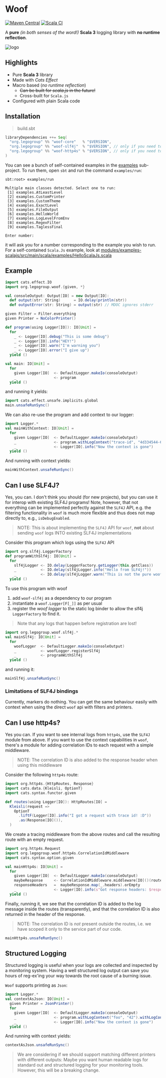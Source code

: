 # Woof

[![Maven Central](https://maven-badges.herokuapp.com/maven-central/org.legogroup/woof-core_3/badge.svg)](https://maven-badges.herokuapp.com/maven-central/org.legogroup/woof-core_3)
[![Scala CI](https://github.com/LEGO/woof/actions/workflows/scala.yml/badge.svg?branch=main)](https://github.com/LEGO/woof/actions/workflows/scala.yml)

A **pure** _(in both senses of the word!)_ **Scala 3** logging library with **no runtime reflection**.

![logo](dog-svgrepo-com.svg)

## Highlights

* Pure **Scala 3** library
* Made with _Cats Effect_
* Macro based (_no runtime reflection_)
  * ~~Can be built for _scala.js_ in the future!~~
  * Cross-built for `Scala.js`
* Configured with plain Scala code

## Installation

> build.sbt

```scala
libraryDependencies ++= Seq(
  "org.legogroup" %% "woof-core"   % "$VERSION",
  "org.legogroup" %% "woof-slf4j"  % "$VERSION", // only if you need to use Woof via slf4j
  "org.legogroup" %% "woof-http4s" % "$VERSION", // only if you need to add correlation IDs in http4s 
)
```

You can see a bunch of self-contained examples in the [examples](modules/examples) sub-project. To run them, open `sbt` and run the command `examples/run`:

```
sbt:root> examples/run

Multiple main classes detected. Select one to run:
 [1] examples.AtLeastLevel
 [2] examples.CustomPrinter
 [3] examples.CustomTheme
 [4] examples.ExactLevel
 [5] examples.FileOutput
 [6] examples.HelloWorld
 [7] examples.LogLevelFromEnv
 [8] examples.RegexFilter
 [9] examples.TaglessFinal

Enter number:
```

it will ask you for a number corresponding to the example you wish to run. For a self-contained `Scala.Js` example, look at [modules/examples-scalajs/src/main/scala/examples/HelloScalaJs.scala](modules/examples-scalajs/src/main/scala/examples/HelloScalaJs.scala)

## Example 

```scala mdoc:silent
import cats.effect.IO
import org.legogroup.woof.{given, *}

val consoleOutput: Output[IO] = new Output[IO]:
  def output(str: String)      = IO.delay(println(str))
  def outputError(str: String) = output(str) // MDOC ignores stderr

given Filter = Filter.everything
given Printer = NoColorPrinter()

def program(using Logger[IO]): IO[Unit] = 
  for
    _ <- Logger[IO].debug("This is some debug")
    _ <- Logger[IO].info("HEY!")
    _ <- Logger[IO].warn("I'm warning you")
    _ <- Logger[IO].error("I give up")
  yield ()

val main: IO[Unit] = 
  for
    given Logger[IO]  <- DefaultLogger.makeIo(consoleOutput)
    _                 <- program
  yield ()
```

and running it yields:

```scala mdoc
import cats.effect.unsafe.implicits.global
main.unsafeRunSync()
```

We can also re-use the program and add context to our logger:

```scala mdoc:silent
import Logger.*
val mainWithContext: IO[Unit] = 
  for
    given Logger[IO]  <- DefaultLogger.makeIo(consoleOutput)
    _                 <- program.withLogContext("trace-id", "4d334544-6462-43fa-b0b1-12846f871573")
    _                 <- Logger[IO].info("Now the context is gone")
  yield ()
```

And running with context yields:

```scala mdoc
mainWithContext.unsafeRunSync()
```

## Can I use SLF4J?

Yes, you can. I don't think you should (for new projects), but you can use it for interop with existing SLF4J programs! Note, however, that not everything can be implemented perfectly against the
`SLF4J` API, e.g. the filtering functionality in `woof` is much more flexible and thus does not map directly to, e.g., `isDebugEnabled`.

> NOTE: This is about implementing the `SLF4J` API for `woof`, **not** about sending `woof` logs INTO existing SLF4J implementations

Consider this program which logs using the `SLF4J` API

```scala mdoc
import org.slf4j.LoggerFactory
def programWithSlf4j: IO[Unit] = 
  for
    slf4jLogger <- IO.delay(LoggerFactory.getLogger(this.getClass))
    _           <- IO.delay(slf4jLogger.info("Hello from SLF4j!"))
    _           <- IO.delay(slf4jLogger.warn("This is not the pure woof."))
  yield ()
```

To use this program with woof

1. add `woof-slf4j` as a dependency to our program
1. instantiate a `woof.Logger[F[_]]` as per usual
1. register the _woof logger_ to the static log binder to allow the slf4j `LoggerFactory` to find it.

> Note that any logs that happen before registration are lost!

```scala mdoc:silent
import org.legogroup.woof.slf4j.*
val mainSlf4j: IO[Unit] = 
  for
    woofLogger  <- DefaultLogger.makeIo(consoleOutput)
    _           <- woofLogger.registerSlf4j
    _           <- programWithSlf4j
  yield ()
```

and running it:

```scala mdoc
mainSlf4j.unsafeRunSync()
```

### Limitations of SLF4J bindings

Currently, markers do nothing. You can get the same behaviour easily with context when using the direct `woof` api with filters and printers.

## Can I use **http4s**?

Yes you can. If you want to see internal logs from `http4s`, use the `SLF4J` module from above. If you want to use the context capabilities in `woof`, there's a module for adding correlation IDs to each request with a simple middleware.

> NOTE: The correlation ID is also added to the response header when using this middleware

Consider the following `http4s` route:

```scala mdoc
import org.http4s.{HttpRoutes, Response}
import cats.data.{Kleisli, OptionT}
import cats.syntax.functor.given

def routes(using Logger[IO]): HttpRoutes[IO] =
  Kleisli(request =>
    OptionT
      .liftF(Logger[IO].info("I got a request with trace id! :D"))
      .as(Response[IO]()),
  )
```

We create a tracing middleware from the above routes and call the resulting
route with an empty request.

```scala mdoc:silent
import org.http4s.Request
import org.legogroup.woof.http4s.CorrelationIdMiddleware
import cats.syntax.option.given

val mainHttp4s: IO[Unit] = 
  for
    given Logger[IO]  <- DefaultLogger.makeIo(consoleOutput)
    maybeResponse     <- CorrelationIdMiddleware.middleware[IO]()(routes).run(Request[IO]()).value
    responseHeaders   =  maybeResponse.map(_.headers).orEmpty
    _                 <- Logger[IO].info(s"Got response headers: $responseHeaders")
  yield ()
```

Finally, running it, we see that the correlation ID is added to the log message inside the routes (transparently), and that
the correlation ID is also returned in the header of the response.

> NOTE: The correlation ID is _not_ present outside the routes, i.e. we have scoped it only to the service part of our code.

```scala mdoc
mainHttp4s.unsafeRunSync()
```

## Structured Logging

Structured logging is useful when your logs are collected and inspected by a monitoring system. Having a well structured log output can save you
hours of reg-ex'ing your way towards the root cause of a burning issue.

`Woof` supports printing as `Json`:

```scala mdoc:silent
import Logger.*
val contextAsJson: IO[Unit] = 
  given Printer = JsonPrinter()
  for
    given Logger[IO]  <- DefaultLogger.makeIo(consoleOutput)
    _                 <- program.withLogContext("foo", "42").withLogContext("bar", "1337")
    _                 <- Logger[IO].info("Now the context is gone")
  yield ()
```

And running with context yields:

```scala mdoc
contextAsJson.unsafeRunSync()
```

> We are considering if we should support matching different printers with different outputs: Maybe you want human readable logs for standard out and structured logging for your monitoring tools. However, this will be a breaking change.

